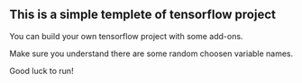 ## This is a simple templete of tensorflow project

You can build your own tensorflow project with some add-ons.

Make sure you understand there are some random choosen variable names.

Good luck to run!
